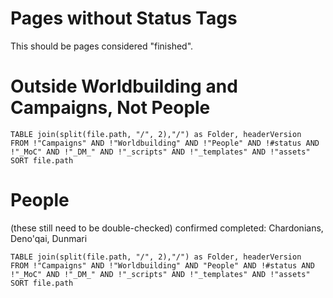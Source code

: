 # Pages without Status Tags
This should be pages considered "finished".

# Outside Worldbuilding and Campaigns, Not People

```dataview
TABLE join(split(file.path, "/", 2),"/") as Folder, headerVersion
FROM !"Campaigns" AND !"Worldbuilding" AND !"People" AND !#status AND !"_MoC" AND !"_DM_" AND !"_scripts" AND !"_templates" AND !"assets"
SORT file.path
```


# People
(these still need to be double-checked)
confirmed completed: Chardonians, Deno'qai, Dunmari

```dataview
TABLE join(split(file.path, "/", 2),"/") as Folder, headerVersion
FROM !"Campaigns" AND !"Worldbuilding" AND "People" AND !#status AND !"_MoC" AND !"_DM_" AND !"_scripts" AND !"_templates" AND !"assets"
SORT file.path
```
